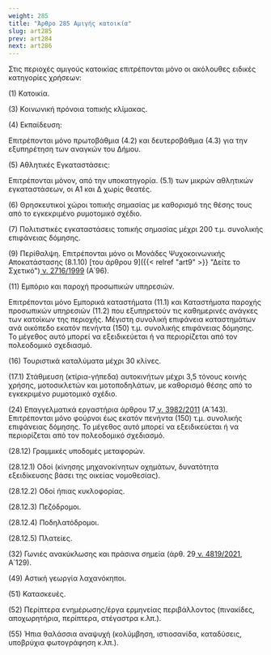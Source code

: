 ```yaml
---
weight: 285
title: "Άρθρο 285 Αμιγής κατοικία"
slug: art285
prev: art284
next: art286
---
```


Στις περιοχές αμιγούς κατοικίας επιτρέπονται μόνο οι ακόλουθες ειδικές κατηγορίες χρήσεων:

\(1\) Κατοικία.

\(3\) Κοινωνική πρόνοια τοπικής κλίμακας.

\(4\) Εκπαίδευση:

Επιτρέπονται μόνο πρωτοβάθμια (4.2) και δευτεροβάθμια (4.3) για την εξυπηρέτηση των αναγκών του Δήμου.

\(5\) Αθλητικές Εγκαταστάσεις:

Επιτρέπονται μόνον, από την υποκατηγορία. (5.1) των μικρών αθλητικών εγκαταστάσεων, οι Α1 και Δ χωρίς θεατές.

\(6\) Θρησκευτικοί χώροι τοπικής σημασίας με καθορισμό της θέσης τους από το εγκεκριμένο ρυμοτομικό σχέδιο.

\(7\) Πολιτιστικές εγκαταστάσεις τοπικής σημασίας μέχρι 200 τ.μ. συνολικής επιφάνειας δόμησης.

\(9\) Περίθαλψη. Επιτρέπονται μόνο οι Μονάδες Ψυχοκοινωνικής Αποκατάστασης (8.1.10) [του άρθρου 9]({{< relref "art9" >}} "Δείτε το Σχετικό")<a href="https://ia37rg02wpsa01.blob.core.windows.net/fek/01/1999/19990100096.pdf" title="Δείτε το Σχετικό"> ν. 2716/1999</a> (Α΄96).

\(11\) Εμπόριο και παροχή προσωπικών υπηρεσιών.

Επιτρέπονται μόνο Εμπορικά καταστήματα (11.1) και Καταστήματα παροχής προσωπικών υπηρεσιών (11.2) που εξυπηρετούν τις καθημερινές ανάγκες των κατοίκων της περιοχής. Μέγιστη συνολική επιφάνεια καταστημάτων ανά οικόπεδο εκατόν πενήντα (150) τ.μ. συνολικής επιφάνειας δόμησης. Το μέγεθος αυτό μπορεί να εξειδικεύεται ή να περιορίζεται από τον πολεοδομικό σχεδιασμό.

\(16\) Τουριστικά καταλύματα μέχρι 30 κλίνες.

(17.1) Στάθμευση (κτίρια-γήπεδα) αυτοκινήτων μέχρι 3,5 τόνους κοινής χρήσης, μοτοσικλετών και μοτοποδηλάτων, με καθορισμό θέσης από το εγκεκριμένο ρυμοτομικό σχέδιο.

\(24\) Επαγγελματικά εργαστήρια άρθρου 17<a href="https://ia37rg02wpsa01.blob.core.windows.net/fek/01/2011/20110100143.pdf" title="Δείτε το Σχετικό"> ν. 3982/2011</a> (Α΄143). Επιτρέπονται μόνο φούρνοι έως εκατόν πενήντα (150) τ.μ. συνολικής επιφάνειας δόμησης. Το μέγεθος αυτό μπορεί να εξειδικεύεται ή να περιορίζεται από τον πολεοδομικό σχεδιασμό.

(28.12) Γραμμικές υποδομές μεταφορών.

(28.12.1) Οδοί (κίνησης μηχανοκίνητων οχημάτων, δυνατότητα εξειδίκευσης βάσει της οικείας νομοθεσίας).

(28.12.2) Οδοί ήπιας κυκλοφορίας.

(28.12.3) Πεζόδρομοι.

(28.12.4) Ποδηλατόδρομοι.

(28.12.5) Πλατείες.

\(32\) Γωνιές ανακύκλωσης και πράσινα σημεία (άρθ. 29<a href="https://ia37rg02wpsa01.blob.core.windows.net/fek/01/2021/20210100129.pdf" title="Δείτε το Σχετικό"> ν. 4819/2021</a>, Α΄129).

\(49\) Αστική γεωργία λαχανόκηποι.

\(51\) Κατασκευές.

\(52\) Περίπτερα ενημέρωσης/έργα ερμηνείας περιβάλλοντος (πινακίδες, αποχωρητήρια, περίπτερα, στέγαστρα κ.λπ.).

\(55\) Ήπια θαλάσσια αναψυχή (κολύμβηση, ιστιοσανίδα, καταδύσεις, υποβρύχια φωτογράφηση κ.λπ.).


